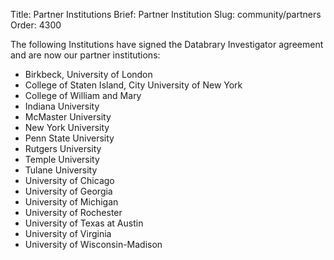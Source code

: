 Title: Partner Institutions
Brief: Partner Institution
Slug: community/partners
Order: 4300

The following Institutions have signed the Databrary Investigator agreement and are now our partner institutions:

* Birkbeck, University of London
* College of Staten Island, City University of New York
* College of William and Mary
* Indiana University
* McMaster University
* New York University
* Penn State University
* Rutgers University
* Temple University
* Tulane University
* University of Chicago
* University of Georgia
* University of Michigan 
* University of Rochester
* University of Texas at Austin
* University of Virginia
* University of Wisconsin-Madison
